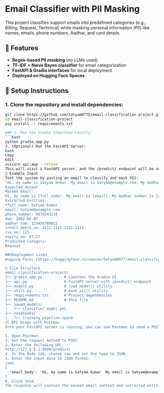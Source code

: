 # Email Classifier with PII Masking

This project classifies support emails into predefined categories (e.g., Billing, Request, Technical) while masking personal information (PII) like names, emails, phone numbers, Aadhar, and card details.

## 🚀 Features
- **Regex-based PII masking** (no LLMs used)
- **TF-IDF + Naive Bayes classifier** for email categorization
- **FastAPI & Gradio interfaces** for local deployment
- **Deployed on Hugging Face Spaces**

## 🔧 Setup Instructions

### 1. Clone the repository and install dependencies:
```bash
git clone https://github.com/Satyam0775/email-classification-project.git
cd email-classification-project
pip install -r requirements.txt

### 2. Run the Gradio Interface Locally:
```bash
python gradio_app.py
3. (Optional) Run the FastAPI Server:
bash
Copy
Edit
uvicorn api:app --reload
This will start a FastAPI server, and the /predict/ endpoint will be available at http://127.0.0.1:8000/predict/.
🧪 Example Input
Test the system by pasting an email to classify and mask PII:
"Hi, my name is Satyam Kumar. My email is Satyam@example.com. My Aadhar number is 123456789012, my phone number is 9876543210, DOB is 2002-06-07. My card is 4111-1111-1111-1111, CVV 123, expiry 07/27.
Expected Output
Masked Email:
Hi, my name is [full_name]. My email is [email]. My Aadhar number is [aadhar_num], my phone number is [phone_number], DOB is [dob]. My card number is [credit_debit_no], CVV [cvv_no], expiry [expiry_no].
Extracted Entities:
ffull_name: Satyam Kumar
email: Satyam@example.com
phone_number: 9876543210
dob: 2002-06-07
aadhar_num: 123456789012
credit_debit_no: 4111-1111-1111-1111
cvv_no: 123
expiry_no: 07/27
Predicted Category:
Request

##🌐Deployment Links
Hugging Face: [https://huggingface.co/spaces/Satyam0077/email-classifier-satyma](https://huggingface.co/spaces/Satyam0077/email-classifier-satyma)

📝 File Structure
email-classification-project/
├── gradio_app.py          # Launches the Gradio UI
├── api.py                 # FastAPI server with /predict/ endpoint
├── models.py              # load_model() utility
├── utils.py               # mask_pii() utility
├── requirements.txt       # Project dependencies
├── README.md              # This file
├── saved_models/
│   └── classifier_model.pkl
├── notebooks/
│   └── training_pipeline.ipynb
📦 API Usage with Postman
Once your FastAPI server is running, you can use Postman to send a POST request to the /predict/ endpoint to classify emails and mask PII.

1. Open Postman.
2. Set the request method to POST.
3. Enter the following URL:
http://127.0.0.1:8000/predict/
4. In the Body tab, choose raw and set the type to JSON.
5. Enter the input data in JSON format:
json
{
  "email_body": "Hi, my name is Satyam Kumar. My email is Satyam@example.com. My Aadhar number is 123456789012, my phone number is 9876543210, DOB is 2002-06-07. My card is 4111-1111-1111-1111, CVV 123, expiry 07/27."
}
6. Click Send.
The response will contain the masked email content and extracted entities, as shown in the expected output section.

